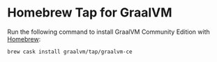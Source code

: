 # Homebrew Tap for GraalVM

Run the following command to install GraalVM Community Edition with [Homebrew]:

```bash
brew cask install graalvm/tap/graalvm-ce
```

[Homebrew]: https://brew.sh/
